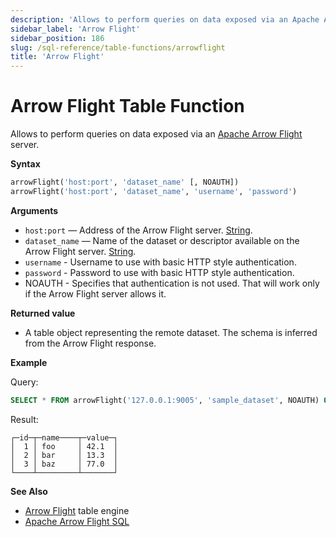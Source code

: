 ```yaml
---
description: 'Allows to perform queries on data exposed via an Apache Arrow Flight server.'
sidebar_label: 'Arrow Flight'
sidebar_position: 186
slug: /sql-reference/table-functions/arrowflight
title: 'Arrow Flight'
---
```


# Arrow Flight Table Function

Allows to perform queries on data exposed via an [Apache Arrow Flight](../../interfaces/arrowflight.md) server.

**Syntax**

```sql
arrowFlight('host:port', 'dataset_name' [, NOAUTH])
arrowFlight('host:port', 'dataset_name', 'username', 'password')
```

**Arguments**

* `host:port` — Address of the Arrow Flight server. [String](../../sql-reference/data-types/string.md).
* `dataset_name` — Name of the dataset or descriptor available on the Arrow Flight server. [String](../../sql-reference/data-types/string.md).
* `username` - Username to use with basic HTTP style authentication.
* `password` - Password to use with basic HTTP style authentication.
* NOAUTH - Specifies that authentication is not used. That will work only if the Arrow Flight server allows it.

**Returned value**

* A table object representing the remote dataset. The schema is inferred from the Arrow Flight response.

**Example**

Query:

```sql
SELECT * FROM arrowFlight('127.0.0.1:9005', 'sample_dataset', NOAUTH) ORDER BY id;
```

Result:

```text
┌─id─┬─name────┬─value─┐
│  1 │ foo     │ 42.1  │
│  2 │ bar     │ 13.3  │
│  3 │ baz     │ 77.0  │
└────┴─────────┴───────┘
```

**See Also**

* [Arrow Flight](../../engines/table-engines/integrations/arrowflight.md) table engine
* [Apache Arrow Flight SQL](https://arrow.apache.org/docs/format/FlightSql.html)
